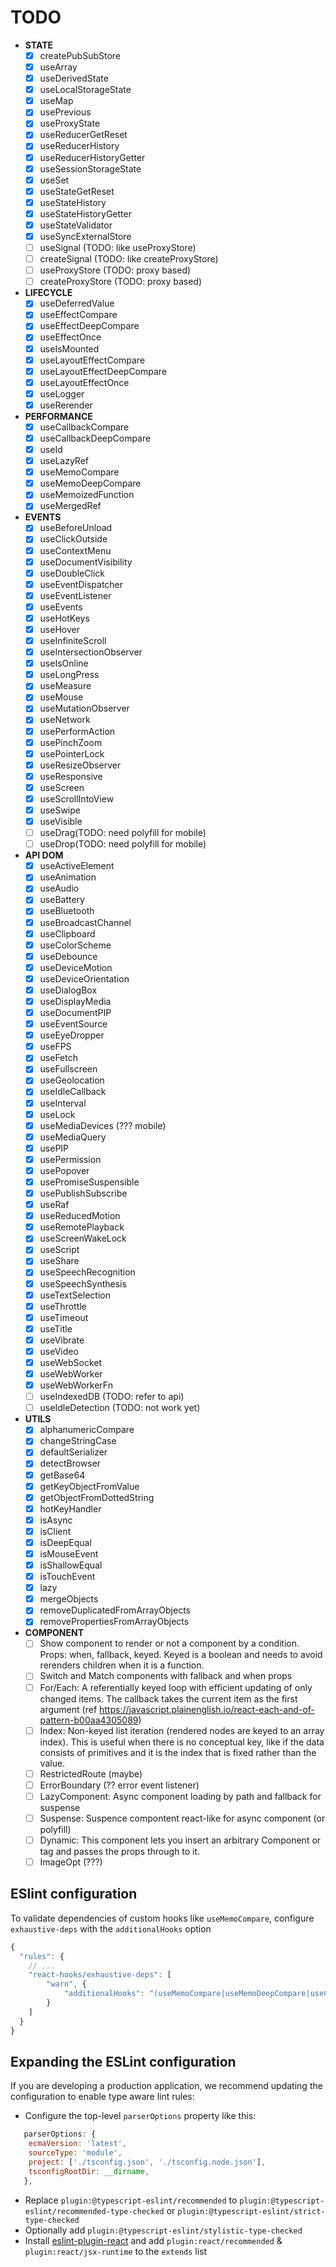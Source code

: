 # TODO
- __STATE__
	- [x] createPubSubStore
	- [x] useArray
	- [x] useDerivedState
	- [x] useLocalStorageState
	- [x] useMap
	- [x] usePrevious
	- [x] useProxyState
	- [x] useReducerGetReset
	- [x] useReducerHistory
	- [x] useReducerHistoryGetter
	- [x] useSessionStorageState
	- [x] useSet
	- [x] useStateGetReset
	- [x] useStateHistory
	- [x] useStateHistoryGetter
	- [x] useStateValidator
	- [x] useSyncExternalStore
	- [ ] useSignal (TODO: like useProxyStore)
	- [ ] createSignal (TODO: like createProxyStore)
	- [ ] useProxyStore (TODO: proxy based)
	- [ ] createProxyStore (TODO: proxy based)

- __LIFECYCLE__
	- [x] useDeferredValue
	- [x] useEffectCompare
	- [x] useEffectDeepCompare
	- [x] useEffectOnce
	- [x] useIsMounted
	- [x] useLayoutEffectCompare
	- [x] useLayoutEffectDeepCompare
	- [x] useLayoutEffectOnce
	- [x] useLogger
	- [x] useRerender

- __PERFORMANCE__
	- [x] useCallbackCompare
	- [x] useCallbackDeepCompare
	- [x] useId
	- [x] useLazyRef
	- [x] useMemoCompare
	- [x] useMemoDeepCompare
	- [x] useMemoizedFunction
	- [x] useMergedRef

- __EVENTS__
	- [x] useBeforeUnload
	- [x] useClickOutside
	- [x] useContextMenu
	- [x] useDocumentVisibility
	- [x] useDoubleClick
	- [x] useEventDispatcher
	- [x] useEventListener
	- [x] useEvents
	- [x] useHotKeys
	- [x] useHover
	- [x] useInfiniteScroll
	- [x] useIntersectionObserver
	- [x] useIsOnline
	- [x] useLongPress
	- [x] useMeasure
	- [x] useMouse
	- [x] useMutationObserver
	- [x] useNetwork
	- [x] usePerformAction
	- [x] usePinchZoom
	- [x] usePointerLock
	- [x] useResizeObserver
	- [x] useResponsive
	- [x] useScreen
	- [x] useScrollIntoView
   	- [x] useSwipe
	- [x] useVisible
	- [ ] useDrag(TODO: need polyfill for mobile)
	- [ ] useDrop(TODO: need polyfill for mobile)

- __API DOM__
	- [x] useActiveElement
	- [x] useAnimation
	- [x] useAudio
	- [x] useBattery
	- [x] useBluetooth
	- [x] useBroadcastChannel
	- [x] useClipboard
	- [x] useColorScheme
	- [x] useDebounce
	- [x] useDeviceMotion
	- [x] useDeviceOrientation
	- [x] useDialogBox
	- [x] useDisplayMedia
	- [x] useDocumentPIP
	- [x] useEventSource
	- [x] useEyeDropper
	- [x] useFPS
	- [x] useFetch
	- [x] useFullscreen
	- [x] useGeolocation
	- [x] useIdleCallback
	- [x] useInterval
	- [x] useLock
	- [x] useMediaDevices (??? mobile)
	- [x] useMediaQuery
	- [x] usePIP
	- [x] usePermission
	- [x] usePopover
	- [x] usePromiseSuspensible
	- [x] usePublishSubscribe
	- [x] useRaf
	- [x] useReducedMotion
	- [x] useRemotePlayback
	- [x] useScreenWakeLock
	- [x] useScript
	- [x] useShare
	- [x] useSpeechRecognition
	- [x] useSpeechSynthesis
	- [x] useTextSelection
	- [x] useThrottle
	- [x] useTimeout
	- [x] useTitle
	- [x] useVibrate
	- [x] useVideo
	- [x] useWebSocket
	- [x] useWebWorker
	- [x] useWebWorkerFn
	- [ ] useIndexedDB (TODO: refer to api)
	- [ ] useIdleDetection (TODO: not work yet)

- __UTILS__
	- [x] alphanumericCompare
	- [x] changeStringCase
	- [x] defaultSerializer
	- [x] detectBrowser
	- [x] getBase64
	- [x] getKeyObjectFromValue
	- [x] getObjectFromDottedString
	- [x] hotKeyHandler
	- [x] isAsync
	- [x] isClient
	- [x] isDeepEqual
	- [x] isMouseEvent
	- [x] isShallowEqual
	- [x] isTouchEvent
	- [x] lazy
	- [x] mergeObjects
	- [x] removeDuplicatedFromArrayObjects
	- [x] removePropertiesFromArrayObjects

- __COMPONENT__
	- [ ] Show component to render or not a component by a condition. Props: when, fallback, keyed. Keyed is a boolean and needs to avoid rerenders children when it is a function.
	- [ ] Switch and Match components with fallback and when props
	- [ ] For/Each: A referentially keyed loop with efficient updating of only changed items. The callback takes the current item as the first argument (ref https://javascript.plainenglish.io/react-each-and-of-pattern-b00aa4305089)
	- [ ] Index: Non-keyed list iteration (rendered nodes are keyed to an array index). This is useful when there is no conceptual key, like if the data consists of primitives and it is the index that is fixed rather than the value.
	- [ ] RestrictedRoute (maybe)
	- [ ] ErrorBoundary (?? error event listener)
	- [ ] LazyComponent: Async component loading by path and fallback for suspense
	- [ ] Suspense: Suspence compontent react-like for async component (or polyfill)
	- [ ] Dynamic: This component lets you insert an arbitrary Component or tag and passes the props through to it.
	- [ ] ImageOpt (???)

## ESlint configuration
To validate dependencies of custom hooks like `useMemoCompare`, configure `exhaustive-deps` with the `additionalHooks` option
```js
{
  "rules": {
    // ...
    "react-hooks/exhaustive-deps": [
		"warn", {
			"additionalHooks": "(useMemoCompare|useMemoDeepCompare|useCallbackCompare|useCallbackDeepCompare|useLayoutEffectCompare|useLayoutEffectDeepCompare|useInsertionEffectCompare|useInsertionEffectDeepCompare|useEffectCompare|useEffectDeepCompare|usePromiseSuspensible)"
    	}
	]
  }
}
```

## Expanding the ESLint configuration

If you are developing a production application, we recommend updating the configuration to enable type aware lint rules:

- Configure the top-level `parserOptions` property like this:

```js
   parserOptions: {
    ecmaVersion: 'latest',
    sourceType: 'module',
    project: ['./tsconfig.json', './tsconfig.node.json'],
    tsconfigRootDir: __dirname,
   },
```

- Replace `plugin:@typescript-eslint/recommended` to `plugin:@typescript-eslint/recommended-type-checked` or `plugin:@typescript-eslint/strict-type-checked`
- Optionally add `plugin:@typescript-eslint/stylistic-type-checked`
- Install [eslint-plugin-react](https://github.com/jsx-eslint/eslint-plugin-react) and add `plugin:react/recommended` & `plugin:react/jsx-runtime` to the `extends` list
